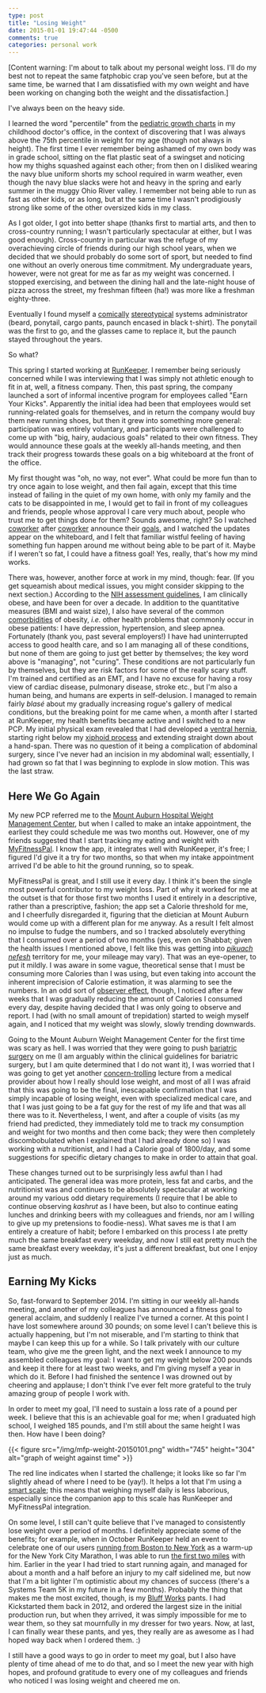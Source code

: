 ```yaml
---
type: post
title: "Losing Weight"
date: 2015-01-01 19:47:44 -0500
comments: true
categories: personal work
---
```

[Content warning: I'm about to talk about my personal weight loss.  I'll do my best not to repeat the same fatphobic crap you've seen before, but at the same time, be warned that I am dissatisfied with my own weight and have been working on changing both the weight and the dissatisfaction.]

I've always been on the heavy side.

I learned the word "percentile" from the [pediatric growth charts](http://www.cdc.gov/growthcharts/data/set1clinical/cj41c021.pdf) in my childhood doctor's office, in the context of discovering that I was always above the 75th percentile in weight for my age (though not always in height).  The first time I ever remember being ashamed of my own body was in grade school, sitting on the flat plastic seat of a swingset and noticing how my thighs squashed against each other; from then on I disliked wearing the navy blue uniform shorts my school required in warm weather, even though the navy blue slacks were hot and heavy in the spring and early summer in the muggy Ohio River valley.   I remember not being able to run as fast as other kids, or as long, but at the same time I wasn't prodigiously strong like some of the other oversized kids in my class.

As I got older, I got into better shape (thanks first to martial arts, and then to cross-country running; I wasn't particularly spectacular at either, but I was good enough).  Cross-country in particular was the refuge of my overachieving circle of friends during our high school years, when we decided that we should probably do some sort of sport, but needed to find one without an overly onerous time commitment.  My undergraduate years, however, were not great for me as far as my weight was concerned.  I stopped exercising, and between the dining hall and the late-night house of pizza across the street, my freshman fifteen (ha!) was more like a freshman eighty-three.

Eventually I found myself a [comically](http://www.commitstrip.com/wp-content/uploads/2014/01/Strips-Trip-to-Mars-650-Webenglish.jpg) [stereotypical](http://graphics.userfriendly.org/images/postcards/pride.gif) systems administrator (beard, ponytail, cargo pants, paunch encased in black t-shirt).  The ponytail was the first to go, and the glasses came to replace it, but the paunch stayed throughout the years.

So what?

<!--more-->

This spring I started working at [RunKeeper](http://runkeeper.com).  I remember being seriously concerned while I was interviewing that I was simply not athletic enough to fit in at, well, a fitness company.  Then, this past spring, the company launched a sort of informal incentive program for employees called "Earn Your Kicks".  Apparently the initial idea had been that employees would set running-related goals for themselves, and in return the company would buy them new running shoes, but then it grew into something more general: participation was entirely voluntary, and participants were challenged to come up with "big, hairy, audacious goals" related to their own fitness.  They would announce these goals at the weekly all-hands meeting, and then track their progress towards these goals on a big whiteboard at the front of the office.

My first thought was "oh, no way, not ever".  What could be more fun than to try once again to lose weight, and then fail again, except that this time instead of failing in the quiet of my own home, with only my family and the cats to be disappointed in me, I would get to fail in front of my colleagues and friends, people whose approval I care very much about, people who trust me to get things done for them?  Sounds awesome, right?  So I watched [coworker](http://blog.runkeeper.com/2748/i-rode-a-300-miles-in-a-month-and-boy-are-my-legs-tired/) after [coworker](http://blog.runkeeper.com/2680/im-running-a-marathon-next-week-i-feel-woefully-underprepared/) announce their [goals](http://blog.runkeeper.com/2883/the-5-lessons-i-learned-walking-2000-miles/), and I watched the updates appear on the whiteboard, and I felt that familiar wistful feeling of having something fun happen around me without being able to be part of it.  Maybe if I weren't so fat, I could have a fitness goal!  Yes, really, that's how my mind works.

There was, however, another force at work in my mind, though: fear.  (If you get squeamish about medical issues, you might consider skipping to the next section.)  According to the [NIH assessment guidelines](http://www.nhlbi.nih.gov/health/educational/lose_wt/risk.htm), I am clinically obese, and have been for over a decade.  In addition to the quantitative measures (BMI and waist size), I also have several of the common [comorbidities](http://www.lahey.org/Departments_and_Locations/Departments/Medical_and_Surgical_Weight_Loss_Center/Comorbidities.aspx) of obesity, _i.e._ other health problems that commonly occur in obese patients: I have depression, hypertension, and sleep apnea.  Fortunately (thank you, past several employers!) I have had uninterrupted access to good health care, and so I am managing all of these conditions, but none of them are going to just get better by themselves; the key word above is "managing", not "curing".  These conditions are not particularly fun by themselves, but they are risk factors for some of the really scary stuff.  I'm trained and certified as an EMT, and I have no excuse for having a rosy view of cardiac disease, pulmonary disease, stroke etc., but I'm also a human being, and humans are experts in self-delusion.  I managed to remain fairly _blasé_ about my gradually increasing rogue's gallery of medical conditions, but the breaking point for me came when, a month after I started at RunKeeper, my health benefits became active and I switched to a new PCP.  My initial physical exam revealed that I had developed a [ventral hernia](https://en.wikipedia.org/w/index.php?title=Ventral_hernia), starting right below my [xiphoid process](https://en.wikipedia.org/wiki/Xiphoid_process) and extending straight down about a hand-span.  There was no question of it being a complication of abdominal surgery, since I've never had an incision in my abdominal wall; essentially, I had grown so fat that I was beginning to explode in slow motion.  This was the last straw.

## Here We Go Again

My new PCP referred me to the [Mount Auburn Hospital Weight Management Center](http://www.weightmanagementcenter.org/), but when I called to make an intake appointment, the earliest they could schedule me was two months out.  However, one of my friends suggested that I start tracking my eating and weight with [MyFitnessPal](http://www.myfitnesspal.com/).  I know the app, it integrates well with RunKeeper, it's free; I figured I'd give it a try for two months, so that when my intake appointment arrived I'd be able to hit the ground running, so to speak.

MyFitnessPal is great, and I still use it every day.  I think it's been the single most powerful contributor to my weight loss.  Part of why it worked for me at the outset is that for those first two months I used it entirely in a descriptive, rather than a prescriptive, fashion; the app set a Calorie threshold for me, and I cheerfully disregarded it, figuring that the dietician at Mount Auburn would come up with a different plan for me anyway.  As a result I felt almost no impulse to fudge the numbers, and so I tracked absolutely everything that I consumed over a period of two months (yes, even on Shabbat; given the health issues I mentioned above, I felt like this was getting into _[pikuach nefesh](http://www.rabbinicalassembly.org/sites/default/files/public/halakhah/teshuvot/2011-2020/electrical-electronic-devices-shabbat.pdf)_ territory for me, your mileage may vary).  That was an eye-opener, to put it mildly.  I was aware in some vague, theoretical sense that I must be consuming more Calories than I was using, but even taking into account the inherent imprecision of Calorie estimation, it was alarming to see the numbers.  In an odd sort of [observer effect](https://en.wikipedia.org/wiki/Observer_effect_(physics)), though, I noticed after a few weeks that I was gradually reducing the amount of Calories I consumed every day, despite having decided that I was only going to observe and report.  I had (with no small amount of trepidation) started to weigh myself again, and I noticed that my weight was slowly, slowly trending downwards.

Going to the Mount Auburn Weight Management Center for the first time was scary as hell.  I was worried that they were going to push [bariatric surgery](https://en.wikipedia.org/wiki/Bariatric_surgery) on me (I am arguably within the clinical guidelines for bariatric surgery, but I am quite determined that I do not want it), I was worried that I was going to get yet another [concern-trolling](https://en.wikipedia.org/wiki/Troll_(Internet)#Concern_troll) lecture from a medical provider about how I really should lose weight, and most of all I was afraid that this was going to be the final, inescapable confirmation that I was simply incapable of losing weight, even with specialized medical care, and that I was just going to be a fat guy for the rest of my life and that was all there was to it.  Nevertheless, I went, and after a couple of visits (as my friend had predicted, they immediately told me to track my consumption and weight for two months and then come back; they were then completely discombobulated when I explained that I had already done so) I was working with a nutritionist, and I had a Calorie goal of 1800/day, and some suggestions for specific dietary changes to make in order to attain that goal.

These changes turned out to be surprisingly less awful than I had anticipated.  The general idea was more protein, less fat and carbs, and the nutritionist was and continues to be absolutely spectacular at working around my various odd dietary requirements (I require that I be able to continue observing _kashrut_ as I have been, but also to continue eating lunches and drinking beers with my colleagues and friends, nor am I willing to give up my pretensions to foodie-ness).  What saves me is that I am entirely a creature of habit; before I embarked on this process I ate pretty much the same breakfast every weekday, and now I still eat pretty much the same breakfast every weekday, it's just a different breakfast, but one I enjoy just as much.

## Earning My Kicks

So, fast-forward to September 2014.  I'm sitting in our weekly all-hands meeting, and another of my colleagues has announced a fitness goal to general acclaim, and suddenly I realize I've turned a corner.  At this point I have lost somewhere around 30 pounds; on some level I can't believe this is actually happening, but I'm not miserable, and I'm starting to think that maybe I can keep this up for a while.  So I talk privately with our culture team, who give me the green light, and the next week I announce to my assembled colleagues my goal: I want to get my weight below 200 pounds and keep it there for at least two weeks, and I'm giving myself a year in which do it.  Before I had finished the sentence I was drowned out by cheering and applause; I don't think I've ever felt more grateful to the truly amazing group of people I work with.

In order to meet my goal, I'll need to sustain a loss rate of a pound per week.  I believe that this is an achievable goal for me; when I graduated high school, I weighed 185 pounds, and I'm still about the same height I was then.  How have I been doing?

{{< figure src="/img/mfp-weight-20150101.png" width="745" height="304" alt="graph of weight against time" >}}

The red line indicates when I started the challenge; it looks like so far I'm slightly ahead of where I need to be (yay!).  It helps a lot that I'm using a [smart scale](http://www.amazon.com/Taylor-Bluetooth-Smart-Capacity-SmarTrack/dp/B00NU6H3PQ/); this means that weighing myself daily is less laborious, especially since the companion app to this scale has RunKeeper and MyFitnessPal integration.

On some level, I still can't quite believe that I've managed to consistently lose weight over a period of months.  I definitely appreciate some of the benefits; for example, when in October RunKeeper held an event to celebrate one of our users [running from Boston to New York](http://bostontonyc.runkeeper.com/) as a warm-up for the New York City Marathon, I was able to run [the first two miles](https://twitter.com/coxmat/status/525262065758646272) with him.  Earlier in the year I had tried to start running again, and managed for about a month and a half before an injury to my calf sidelined me, but now that I'm a bit lighter I'm optimistic about my chances of success (there's a Systems Team 5K in my future in a few months).  Probably the thing that makes me the most excited, though, is my [Bluff Works](http://bluffworks.co) pants.  I had Kickstarted them back in 2012, and ordered the largest size in the initial production run, but when they arrived, it was simply impossible for me to wear them, so they sat mournfully in my dresser for two years.  Now, at last, I can finally wear these pants, and yes, they really are as awesome as I had hoped way back when I ordered them. :)

I still have a good ways to go in order to meet my goal, but I also have plenty of time ahead of me to do that, and so I meet the new year with high hopes, and profound gratitude to every one of my colleagues and friends who noticed I was losing weight and cheered me on.
